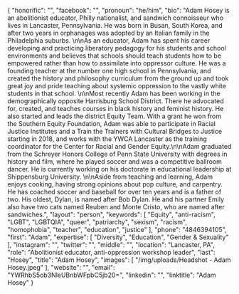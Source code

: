 {
  "honorific": "",
  "facebook": "",
  "pronoun": "he/him",
  "bio": "Adam Hosey is an abolitionist educator, Philly nationalist, and sandwich connoisseur who lives in Lancaster, Pennsylvania. He was born in Busan, South Korea, and after two years in orphanages was adopted by an Italian family in the Philadelphia suburbs. \n\nAs an educator, Adam has spent his career developing and practicing liberatory pedagogy for his students and school environments and believes that schools should teach students how to be empowered rather than how to assimilate into oppressor culture. He was a founding teacher at the number one high school in Pennsylvania, and created the history and philosophy curriculum from the ground up and took great joy and pride teaching about systemic oppression to the vastly white students in that school. \n\nMost recently Adam has been working in the demographically opposite Harrisburg School District. There he advocated for, created, and teaches courses in black history and feminist history. He also started and leads the district Equity Team. With a grant he won from the Southern Equity Foundation, Adam was able to participate in Racial Justice Institutes and a Train the Trainers with Cultural Bridges to Justice starting in 2018, and works with the YWCA Lancaster as the training coordinator for the Center for Racial and Gender Equity.\n\nAdam graduated from the Schreyer Honors College of Penn State University with degrees in history and film, where he played soccer and was a competitive ballroom dancer. He is currently working on his doctorate in educational leadership at Shippensburg University. \n\nAside from teaching and learning, Adam enjoys cooking, having strong opinions about pop culture, and carpentry. He has coached soccer and baseball for over ten years and is a father of two. His oldest, Dylan, is named after Bob Dylan. He and his partner Emily also have two cats named Reuben and Monte Cristo, who are named after sandwiches.",
  "layout": "person",
  "keywords": [
    "Equity",
    "anti-racism",
    "LGBT",
    "LGBTQIA",
    "queer",
    "patriarchy",
    "sexism",
    "racism",
    "homophobia",
    "teacher",
    "education",
    "justice"
  ],
  "phone": "4846394105",
  "first": "Adam",
  "expertise": [
    "Diversity",
    "Education",
    "Gender & Sexuality"
  ],
  "instagram": "",
  "twitter": "",
  "middle": "",
  "location": "Lancaster, PA",
  "role": "Abolitionist educator, anti-oppression workshop leader",
  "last": "Hosey",
  "title": "Adam Hosey",
  "images": [
    "/img/uploads/Headshot - Adam Hosey.jpeg"
  ],
  "website": "",
  "email": "YWRhbS5ob3NleUBnbWFpbC5jb20=",
  "linkedin": "",
  "linktitle": "Adam Hosey"
}